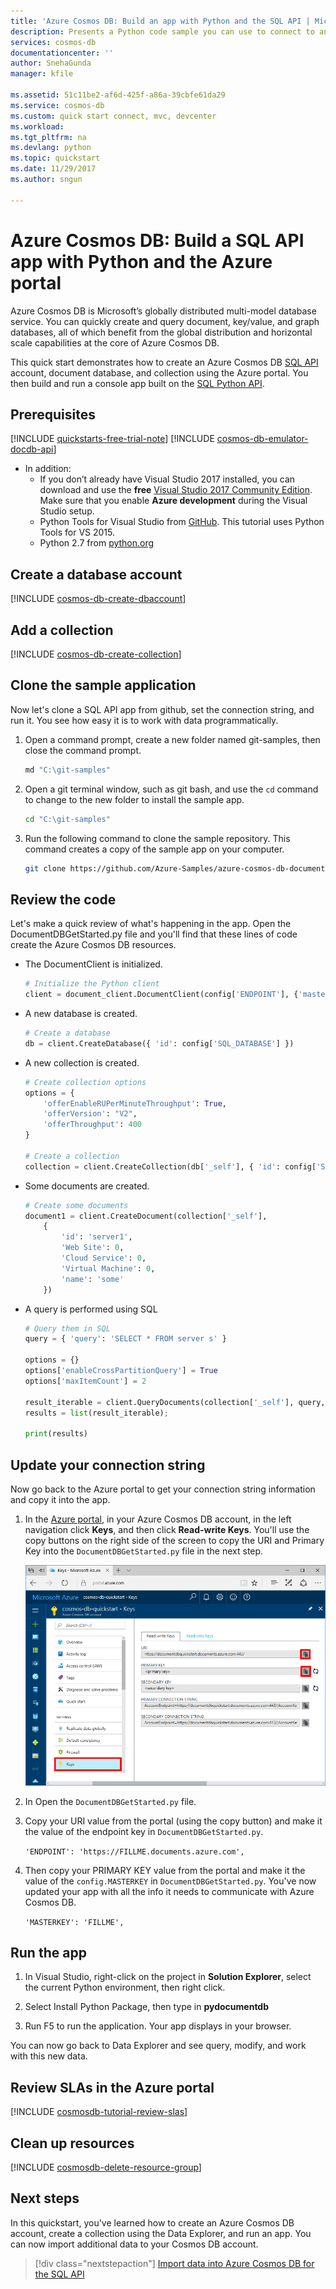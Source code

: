 ```yaml
---
title: 'Azure Cosmos DB: Build an app with Python and the SQL API | Microsoft Docs'
description: Presents a Python code sample you can use to connect to and query the Azure Cosmos DB SQL API
services: cosmos-db
documentationcenter: ''
author: SnehaGunda
manager: kfile

ms.assetid: 51c11be2-af6d-425f-a86a-39cbfe61da29
ms.service: cosmos-db
ms.custom: quick start connect, mvc, devcenter
ms.workload: 
ms.tgt_pltfrm: na
ms.devlang: python
ms.topic: quickstart
ms.date: 11/29/2017
ms.author: sngun

---
```

# Azure Cosmos DB: Build a SQL API app with Python and the Azure portal

Azure Cosmos DB is Microsoft’s globally distributed multi-model database service. You can quickly create and query document, key/value, and graph databases, all of which benefit from the global distribution and horizontal scale capabilities at the core of Azure Cosmos DB. 

This quick start demonstrates how to create an Azure Cosmos DB [SQL API](sql-api-introduction.md) account, document database, and collection using the Azure portal. You then build and run a console app built on the [SQL Python API](sql-api-sdk-python.md).

## Prerequisites

[!INCLUDE [quickstarts-free-trial-note](../../includes/quickstarts-free-trial-note.md)] 
[!INCLUDE [cosmos-db-emulator-docdb-api](../../includes/cosmos-db-emulator-docdb-api.md)]

* In addition:
    * If you don’t already have Visual Studio 2017 installed, you can download and use the **free** [Visual Studio 2017 Community Edition](https://www.visualstudio.com/downloads/). Make sure that you enable **Azure development** during the Visual Studio setup.
    * Python Tools for Visual Studio from [GitHub](http://microsoft.github.io/PTVS/). This tutorial uses Python Tools for VS 2015.
    * Python 2.7 from [python.org](https://www.python.org/downloads/release/python-2712/)

## Create a database account

[!INCLUDE [cosmos-db-create-dbaccount](../../includes/cosmos-db-create-dbaccount.md)]

## Add a collection

[!INCLUDE [cosmos-db-create-collection](../../includes/cosmos-db-create-collection.md)]

## Clone the sample application

Now let's clone a SQL API app from github, set the connection string, and run it. You see how easy it is to work with data programmatically. 

1. Open a command prompt, create a new folder named git-samples, then close the command prompt.

    ```bash
    md "C:\git-samples"
    ```

2. Open a git terminal window, such as git bash, and use the `cd` command to change to the new folder to install the sample app.

    ```bash
    cd "C:\git-samples"
    ```

3. Run the following command to clone the sample repository. This command creates a copy of the sample app on your computer. 

    ```bash
    git clone https://github.com/Azure-Samples/azure-cosmos-db-documentdb-python-getting-started.git
    ```  
## Review the code

Let's make a quick review of what's happening in the app. Open the DocumentDBGetStarted.py file and you'll find that these lines of code create the Azure Cosmos DB resources. 


* The DocumentClient is initialized.

    ```python
    # Initialize the Python client
    client = document_client.DocumentClient(config['ENDPOINT'], {'masterKey': config['MASTERKEY']})
    ```

* A new database is created.

    ```python
    # Create a database
    db = client.CreateDatabase({ 'id': config['SQL_DATABASE'] })
    ```

* A new collection is created.

    ```python
    # Create collection options
    options = {
        'offerEnableRUPerMinuteThroughput': True,
        'offerVersion': "V2",
        'offerThroughput': 400
    }

    # Create a collection
    collection = client.CreateCollection(db['_self'], { 'id': config['SQL_COLLECTION'] }, options)
    ```

* Some documents are created.

    ```python
    # Create some documents
    document1 = client.CreateDocument(collection['_self'],
        { 
            'id': 'server1',
            'Web Site': 0,
            'Cloud Service': 0,
            'Virtual Machine': 0,
            'name': 'some' 
        })
    ```

* A query is performed using SQL

    ```python
    # Query them in SQL
    query = { 'query': 'SELECT * FROM server s' }    
            
    options = {} 
    options['enableCrossPartitionQuery'] = True
    options['maxItemCount'] = 2

    result_iterable = client.QueryDocuments(collection['_self'], query, options)
    results = list(result_iterable);

    print(results)
    ```

## Update your connection string

Now go back to the Azure portal to get your connection string information and copy it into the app.

1. In the [Azure portal](http://portal.azure.com/), in your Azure Cosmos DB account, in the left navigation click **Keys**, and then click **Read-write Keys**. You'll use the copy buttons on the right side of the screen to copy the URI and Primary Key into the `DocumentDBGetStarted.py` file in the next step.

    ![View and copy an access key in the Azure portal, Keys blade](./media/create-sql-api-dotnet/keys.png)

2. In Open the `DocumentDBGetStarted.py` file. 

3. Copy your URI value from the portal (using the copy button) and make it the value of the endpoint key in `DocumentDBGetStarted.py`. 

    `'ENDPOINT': 'https://FILLME.documents.azure.com',`

4. Then copy your PRIMARY KEY value from the portal and make it the value of the `config.MASTERKEY` in `DocumentDBGetStarted.py`. You've now updated your app with all the info it needs to communicate with Azure Cosmos DB. 

    `'MASTERKEY': 'FILLME',`
    
## Run the app
1. In Visual Studio, right-click on the project in **Solution Explorer**, select the current Python environment, then right click.

2. Select Install Python Package, then type in **pydocumentdb**

3. Run F5 to run the application. Your app displays in your browser. 

You can now go back to Data Explorer and see query, modify, and work with this new data. 

## Review SLAs in the Azure portal

[!INCLUDE [cosmosdb-tutorial-review-slas](../../includes/cosmos-db-tutorial-review-slas.md)]

## Clean up resources

[!INCLUDE [cosmosdb-delete-resource-group](../../includes/cosmos-db-delete-resource-group.md)]

## Next steps

In this quickstart, you've learned how to create an Azure Cosmos DB account, create a collection using the Data Explorer, and run an app. You can now import additional data to your Cosmos DB account. 

> [!div class="nextstepaction"]
> [Import data into Azure Cosmos DB for the SQL API](import-data.md)


